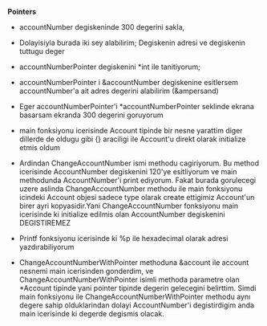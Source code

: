 **Pointers**

* accountNumber degiskeninde 300 degerini sakla,

* Dolayisiyla burada iki sey alabilirim; Degiskenin adresi ve degiskenin tuttugu deger

* accountNumberPointer degiskenini *int ile tanitiyorum;

* accountNumberPointer i &accountNumber degiskenine esitlersem accountNumber'a ait adres degerini alabilirim (&ampersand)

* Eger accountNumberPointer'i *accountNumberPointer seklinde ekrana basarsam ekranda 300 degerini goruyorum

* main fonksiyonu icerisinde Account tipinde bir nesne yarattim diger dillerde de oldugu gibi {} araciligi ile Account'u direkt olarak initialize etmis oldum

* Ardindan ChangeAccountNumber ismi methodu cagiriyorum. Bu method icerisinde AccountNumber degiskenini 120'ye esitliyorum ve main methodunda AccountNumber'i print ediyorum. Fakat burada gorulecegi uzere aslinda ChangeAccountNumber methodu ile main fonksiyonu icindeki Account objesi sadece type olarak create ettigimiz Account'un birer ayri kopyasidir.Yani ChangeAccountNumber fonksiyonu main icerisinde ki initialize edilmis olan AccountNumber degiskenini DEGISTIREMEZ

* Printf fonksiyonu icerisinde ki %p ile hexadecimal olarak adresi yazdırabiliyorum

* ChangeAccountNumberWithPointer methoduna &account ile account nesnemi main icerisinden gonderdim, ve ChangeAccountNumberWithPointer isimli methoda parametre olan *Account tipinde yani pointer tipinde degerin gelecegini belirttim. Simdi main fonksiyonu ile ChangeAccountNumberWithPointer methodu aynı degere sahip olduklarindan dolayi AccountNumber'i degistirdigim anda main icerisinde ki degerde degismis olacak.
